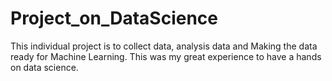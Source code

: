 # Project_on_DataScience
This individual project is to collect data, analysis data and Making the data ready for Machine Learning. This was my great experience  to have a hands on data science.
